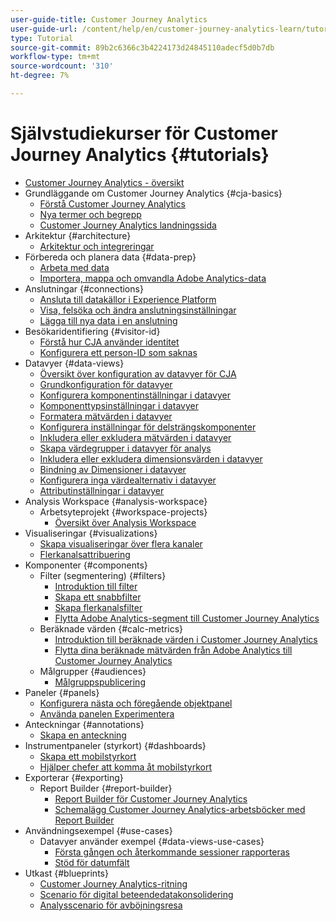 ```yaml
---
user-guide-title: Customer Journey Analytics
user-guide-url: /content/help/en/customer-journey-analytics-learn/tutorials/overview.html
type: Tutorial
source-git-commit: 89b2c6366c3b4224173d24845110adecf5d0b7db
workflow-type: tm+mt
source-wordcount: '310'
ht-degree: 7%

---
```



# Självstudiekurser för Customer Journey Analytics {#tutorials}

+ [Customer Journey Analytics - översikt](overview.md)
+ Grundläggande om Customer Journey Analytics {#cja-basics}
   + [Förstå Customer Journey Analytics](cja-basics/understanding-customer-journey-analytics.md)
   + [Nya termer och begrepp](cja-basics/new-terms-and-concepts-in-cja.md)
   + [Customer Journey Analytics landningssida](cja-basics/customer-journey-analytics-landing-page.md)
+ Arkitektur {#architecture}
   + [Arkitektur och integreringar](architecture/architecture-and-integrations-of-cja.md)
+ Förbereda och planera data {#data-prep}
   + [Arbeta med data](data-prep/working-with-data-in-cja.md)
   + [Importera, mappa och omvandla Adobe Analytics-data](data-prep/ingest-map-and-transform-adobe-analytics-data.md)
+ Anslutningar {#connections}
   + [Ansluta till datakällor i Experience Platform](connections/connecting-customer-journey-analytics-to-data-sources-in-platform.md)
   + [Visa, felsöka och ändra anslutningsinställningar](connections/connections-details-experience-in-cja.md)
   + [Lägga till nya data i en anslutning](connections/add-past-data-to-an-existing-connection-in-cja.md)
+ Besökaridentifiering {#visitor-id}
   + [Förstå hur CJA använder identitet](visitor-id/understanding-how-customer-journey-analytics-uses-identity.md)
   + [Konfigurera ett person-ID som saknas](visitor-id/configure-missing-person-id.md)
+ Datavyer {#data-views}
   + [Översikt över konfiguration av datavyer för CJA](data-views/overview-of-configuring-data-views-for-cja.md)
   + [Grundkonfiguration för datavyer](data-views/basic-configuration-for-data-views.md)
   + [Konfigurera komponentinställningar i datavyer](data-views/configuring-component-settings-in-data-views.md)
   + [Komponenttypsinställningar i datavyer](data-views/component-type-settings-in-data-views.md)
   + [Formatera mätvärden i datavyer](data-views/formatting-metrics-in-data-views.md)
   + [Konfigurera inställningar för delsträngskomponenter](data-views/configure-substring-component-settings.md)
   + [Inkludera eller exkludera mätvärden i datavyer](data-views/include-or-exclude-metric-values-in-data-views.md)
   + [Skapa värdegrupper i datavyer för analys](data-views/creating-value-buckets-in-data-views-for-analysis.md)
   + [Inkludera eller exkludera dimensionsvärden i datavyer](data-views/include-or-exclude-dimension-values-in-data-views.md)
   + [Bindning av Dimensioner i datavyer](data-views/binding-dimensions-in-data-views.md)
   + [Konfigurera inga värdealternativ i datavyer](data-views/configure-no-value-options-in-data-views.md)
   + [Attributinställningar i datavyer](data-views/attribution-settings-in-data-views.md)
+ Analysis Workspace {#analysis-workspace}
   + Arbetsyteprojekt {#workspace-projects}
      + [Översikt över Analysis Workspace](analysis-workspace/workspace-projects/analysis-workspace-overview.md)
+ Visualiseringar {#visualizations}
   + [Skapa visualiseringar över flera kanaler](visualizations/creating-cross-channel-visualizations-in-customer-journey-analytics.md)
   + [Flerkanalsattribuering](visualizations/cross-channel-attribution-in-customer-journey-analytics.md)
+ Komponenter {#components}
   + Filter (segmentering) {#filters}
      + [Introduktion till filter](components/filters/introduction-to-filters-in-cja.md)
      + [Skapa ett snabbfilter](components/filters/create-a-quick-filter.md)
      + [Skapa flerkanalsfilter](components/filters/creating-cross-channel-filters-in-customer-journey-analytics.md)
      + [Flytta Adobe Analytics-segment till Customer Journey Analytics](components/filters/moving-adobe-analytics-segments-to-customer-journey-analytics.md)
   + Beräknade värden {#calc-metrics}
      + [Introduktion till beräknade värden i Customer Journey Analytics](components/calc-metrics/introduction-to-calculated-metrics-in-customer-journey-analytics.md)
      + [Flytta dina beräknade mätvärden från Adobe Analytics till Customer Journey Analytics](components/calc-metrics/moving-your-calculated-metrics-from-adobe-analytics-to-customer-journey-analytics.md)
   + Målgrupper {#audiences}
      + [Målgruppspublicering](components/audiences/audience-publishing-for-cja.md)
+ Paneler {#panels}
   + [Konfigurera nästa och föregående objektpanel](panels/configure-next-previous-item-panel.md)
   + [Använda panelen Experimentera](panels/use-the-experimentation-panel.md)
+ Anteckningar {#annotations}
   + [Skapa en anteckning](components/create-an-annotation.md)
+ Instrumentpaneler (styrkort) {#dashboards}
   + [Skapa ett mobilstyrkort](dashboards/create-a-mobile-scorecard.md)
   + [Hjälper chefer att komma åt mobilstyrkort](dashboards/assist-executives-to-access-mobile-scorecards.md)
+ Exporterar {#exporting}
   + Report Builder {#report-builder}
      + [Report Builder för Customer Journey Analytics](exporting/report-builder/report-builder-for-customer-journey-analytics.md)
      + [Schemalägg Customer Journey Analytics-arbetsböcker med Report Builder](exporting/report-builder/schedule-cja-workbooks-using-report-builder.md)
+ Användningsexempel {#use-cases}
   + Datavyer använder exempel {#data-views-use-cases}
      + [Första gången och återkommande sessioner rapporteras](use-cases/data-views-use-cases/first-time-and-returning-sessions.md)
      + [Stöd för datumfält](use-cases/data-views-use-cases/leverage-date-field-support.md)
+ Utkast {#blueprints}
   + [Customer Journey Analytics-ritning](https://experienceleague.adobe.com/docs/blueprints-learn/architecture/customer-journey-analytics/overview.html)
   + [Scenario för digital beteendedatakonsolidering](https://experienceleague.adobe.com/docs/blueprints-learn/architecture/customer-journey-analytics/digital-behavioral-data-consolidation.html)
   + [Analysscenario för avböjningsresa](https://experienceleague.adobe.com/docs/blueprints-learn/architecture/customer-journey-analytics/call-deflect.html?lang=en#customer-journey-analytics)

